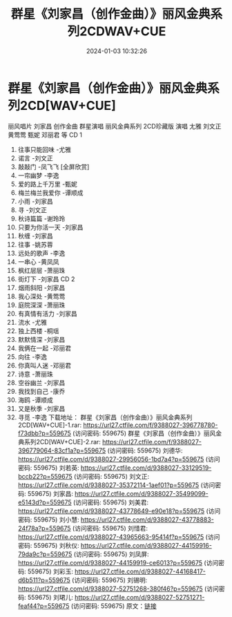 ﻿---
title: 群星《刘家昌（创作金曲）》丽风金典系列2CDWAV+CUE
date: 2024-01-03 10:32:26
categories: WAV车载音乐、镜像
tags: 华语中文
---
# 群星《刘家昌（创作金曲）》丽风金典系列2CD[WAV+CUE]

丽风唱片 刘家昌 创作金曲 群星演唱 丽风金典系列 2CD珍藏版
演唱 尢雅 刘文正 黄莺莺 甄妮 邓丽君 等
CD 1
01. 往事只能回味 -尤雅
02. 诺言 -刘文正
03. 敲敲门 -凤飞飞
[全屏欣赏]
04. 一帘幽梦 -李逸
05. 爱的路上千万里 -甄妮
06. 梅兰梅兰我爱你 -谭顺成
07. 小雨 -刘家昌
08. 寻 -刘文正
09. 秋诗篇篇 -谢玲玲
10. 只要为你活一天 -刘家昌
11. 秋缠 -刘家昌
12. 往事 -姚苏蓉
13. 远处的歌声 -李逸
14. 一串心 -黄凤凤
15. 枫红层层 -萧丽珠
16. 街灯下 -刘家昌
CD 2
01. 烟雨斜阳 -刘家昌
02. 我心深处 -黄莺莺
03. 庭院深深 -萧丽珠
04. 有真情有活力 -刘家昌
05. 流水 -尤雅
06. 独上西楼 -桐瑶
07. 默默情深 -刘家昌
08. 我俩在一起 -邓丽君
09. 向往 -李逸
10. 你真叫人迷 -邓丽君
11. 诗意 -萧丽珠
12. 空谷幽兰 -刘家昌
13. 我找到自己 -康乔
14. 海鸥 -谭顺成
15. 又是秋季 -刘家昌
16. 寻觅 -李逸
下载地址：
群星《刘家昌（创作金曲）》丽风金典系列2CD[WAV+CUE]-1.rar: https://url27.ctfile.com/f/9388027-396778780-f73dbb?p=559675
(访问密码: 559675)
群星《刘家昌（创作金曲）》丽风金典系列2CD[WAV+CUE]-2.rar: https://url27.ctfile.com/f/9388027-396779064-83cf1a?p=559675
(访问密码: 559675)
刘德华: https://url27.ctfile.com/d/9388027-29956056-1bd7a4?p=559675
(访问密码: 559675)
刘若英: https://url27.ctfile.com/d/9388027-33129519-bccb22?p=559675
(访问密码: 559675)
刘文正: https://url27.ctfile.com/d/9388027-35372114-1aef01?p=559675
(访问密码: 559675)
刘家昌: https://url27.ctfile.com/d/9388027-35499099-e5143d?p=559675
(访问密码: 559675)
刘美君: https://url27.ctfile.com/d/9388027-43778649-e90e18?p=559675
(访问密码: 559675)
刘小慧: https://url27.ctfile.com/d/9388027-43778883-24f78a?p=559675
(访问密码: 559675)
刘惜君: https://url27.ctfile.com/d/9388027-43965663-95414f?p=559675
(访问密码: 559675)
刘秋仪: https://url27.ctfile.com/d/9388027-44159916-79da9c?p=559675
(访问密码: 559675)
刘凤屏: https://url27.ctfile.com/d/9388027-44159919-ce6013?p=559675
(访问密码: 559675)
刘彩玉: https://url27.ctfile.com/d/9388027-44168417-d6b511?p=559675
(访问密码: 559675)
刘锡明: https://url27.ctfile.com/d/9388027-52751268-380f46?p=559675
(访问密码: 559675)
刘珺儿: https://url27.ctfile.com/d/9388027-52751271-feaf44?p=559675
(访问密码: 559675)
原文：[链接](https://blog.sina.com.cn/s/blog_1647c7e760103141z.html)